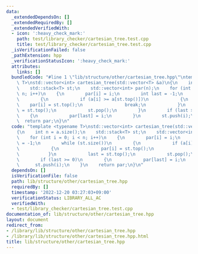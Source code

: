 ```yaml
---
data:
  _extendedDependsOn: []
  _extendedRequiredBy: []
  _extendedVerifiedWith:
  - icon: ':heavy_check_mark:'
    path: test/library_checker/cartesian_tree.test.cpp
    title: test/library_checker/cartesian_tree.test.cpp
  _isVerificationFailed: false
  _pathExtension: hpp
  _verificationStatusIcon: ':heavy_check_mark:'
  attributes:
    links: []
  bundledCode: "#line 1 \"lib/structure/other/cartesian_tree.hpp\"\ntemplate <typename\
    \ T>\nstd::vector<int> cartesian_tree(std::vector<T> &a)\n{\n    int n = a.size();\n\
    \    std::stack<T> st;\n    std::vector<int> par(n);\n    for (int i = 0; i <\
    \ n; i++)\n    {\n        par[i] = i;\n        int last = -1;\n        while (st.size())\n\
    \        {\n            if (a[i] >= a[st.top()])\n            {\n            \
    \    par[i] = st.top();\n                break;\n            }\n            last\
    \ = st.top();\n            st.pop();\n        }\n        if (last >= 0)\n    \
    \    {\n            par[last] = i;\n        }\n        st.push(i);\n    }\n  \
    \  return par;\n}\n"
  code: "template <typename T>\nstd::vector<int> cartesian_tree(std::vector<T> &a)\n\
    {\n    int n = a.size();\n    std::stack<T> st;\n    std::vector<int> par(n);\n\
    \    for (int i = 0; i < n; i++)\n    {\n        par[i] = i;\n        int last\
    \ = -1;\n        while (st.size())\n        {\n            if (a[i] >= a[st.top()])\n\
    \            {\n                par[i] = st.top();\n                break;\n \
    \           }\n            last = st.top();\n            st.pop();\n        }\n\
    \        if (last >= 0)\n        {\n            par[last] = i;\n        }\n  \
    \      st.push(i);\n    }\n    return par;\n}\n"
  dependsOn: []
  isVerificationFile: false
  path: lib/structure/other/cartesian_tree.hpp
  requiredBy: []
  timestamp: '2022-12-20 03:27:03+09:00'
  verificationStatus: LIBRARY_ALL_AC
  verifiedWith:
  - test/library_checker/cartesian_tree.test.cpp
documentation_of: lib/structure/other/cartesian_tree.hpp
layout: document
redirect_from:
- /library/lib/structure/other/cartesian_tree.hpp
- /library/lib/structure/other/cartesian_tree.hpp.html
title: lib/structure/other/cartesian_tree.hpp
---
```

